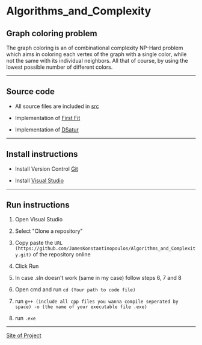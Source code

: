 # Algorithms_and_Complexity

## Graph coloring problem

   The graph coloring is an of combinational complexity NP-Hard problem which aims in coloring each vertex of the graph with a single color, while not the same with its individual neighbors. All that of course, by using the lowest possible number of different colors.

---

## Source code

   - All source files are included in [src](https://github.com/JamesKonstantinopoulos/Algorithms_and_Complexity/tree/main/src)

   - Implementation of [First Fit](https://github.com/JamesKonstantinopoulos/Algorithms_and_Complexity/blob/main/src/First_fit.cpp)

   - Implementation of [DSatur](https://github.com/JamesKonstantinopoulos/Algorithms_and_Complexity/blob/main/src/Dsatur.cpp)

---

## Install instructions

   - Install Version Control [Git](https://git-scm.com/downloads)
   
   - Install [Visual Studio](https://visualstudio.microsoft.com/)

---

## Run instructions

   1. Open Visual Studio
   
   2. Select "Clone a repository"
   
   3. Copy paste the `URL (https://github.com/JamesKonstantinopoulos/Algorithms_and_Complexity.git)` of the repository online
   
   4. Click Run
   
   5. In case .sln doesn't work (same in my case) follow steps 6, 7 and 8
   
   6. Open cmd and run `cd (Your path to code file)`
   
   7. run `g++ (include all cpp files you wanna compile seperated by space) -o (the name of your executable file .exe)`
   
   8. run `.exe`

---

[Site of Project](https://jameskonstantinopoulos.github.io/Algorithms_and_Complexity/ "Project page")
